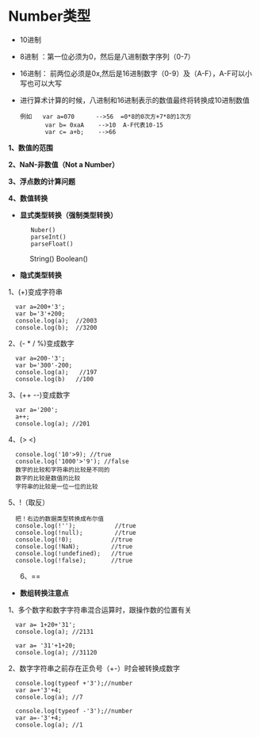 Number类型
========

* 10进制

* 8进制 ：第一位必须为0，然后是八进制数字序列（0-7）

* 16进制： 前两位必须是0x,然后是16进制数字（0-9）及（A-F），A-F可以小写也可以大写

* 进行算术计算的时候，八进制和16进制表示的数值最终将转换成10进制数值 

      例如   var a=070      -->56  =0*8的0次方+7*8的1次方
             var b= 0xaA    -->10  A-F代表10-15
             var c= a+b;    -->66
             
**1、数值的范围**
 
 
 
**2、NaN-非数值（Not a Number）**
 
 
**3、浮点数的计算问题**
 
 
**4、数值转换**
 
   * **显式类型转换（强制类型转换）**

            Nuber()
            parseInt()
            parseFloat()
            String()
            Boolean()

   * **隐式类型转换**
   
 1、(+)变成字符串  
   
      var a=200+'3';
      var b='3'+200;
      console.log(a);  //2003
      console.log(b);  //3200
      
 2、(- * / %)变成数字
   
      var a=200-'3';
      var b='300'-200;
      console.log(a);   //197
      console.log(b)   //100  
   
3、(++ --)变成数字
 
      var a='200';
      a++;
      console.log(a); //201
        
 4、(> <)
      
      console.log('10'>9); //true
      console.log('1000'>'9'); //false
      数字的比较和字符串的比较是不同的
      数字的比较是数值的比较
      字符串的比较是一位一位的比较
      
 5、!（取反）
  
      把！右边的数据类型转换成布尔值
      console.log(!'');           //true
      console.log(!null);         //true
      console.log(!0);           //true
      console.log(!NaN);         //true
      console.log(!undefined);   //true
      console.log(!false);       //true
      
 6、==


* **数组转换注意点**

1、多个数字和数字字符串混合运算时，跟操作数的位置有关
      
      var a= 1+20+'31'; 
      console.log(a); //2131

      var a= '31'+1+20;
      console.log(a); //31120
      
 2、数字字符串之前存在正负号（+-）时会被转换成数字
 
      console.log(typeof +'3');//number
      var a=+'3'+4;
      console.log(a); //7   
      
      console.log(typeof -'3');//number
      var a=-'3'+4;
      console.log(a); //1
